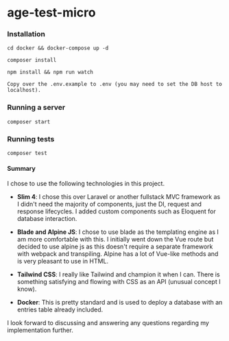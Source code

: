 # age-test-micro

### Installation

```
cd docker && docker-compose up -d
```
```
composer install
```
```
npm install && npm run watch
```
```
Copy over the .env.example to .env (you may need to set the DB host to localhost).
```

### Running a server
```
composer start
```

### Running tests
```
composer test
```


#### Summary

I chose to use the following technologies in this project. 

 - **Slim 4**: I chose this over Laravel or another fullstack MVC framework as I didn't need the majority of components, just the DI, request and response lifecycles.
 I added custom components such as Eloquent for database interaction.
 
 - **Blade and Alpine JS**: I chose to use blade as the templating engine as I am more comfortable with this. I initially went down the Vue route but decided to use
 alpine js as this doesn't require a separate framework with webpack and transpiling. Alpine has a lot of Vue-like methods and is very pleasant to use in HTML.
 
 - **Tailwind CSS**: I really like Tailwind and champion it when I can. There is something satisfying and flowing with CSS as an API (unusual concept I know).
 
 - **Docker**: This is pretty standard and is used to deploy a database with an entries table already included.
 
 I look forward to discussing and answering any questions regarding my implementation further. 
